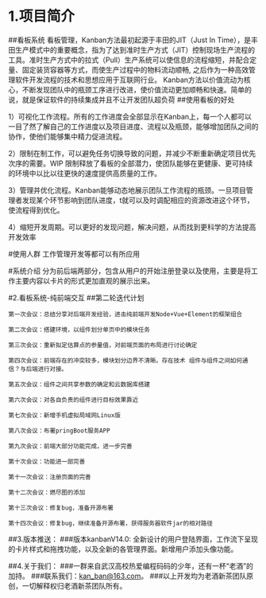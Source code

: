 # 1.项目简介
##看板系统
看板管理，Kanban方法最初起源于丰田的JIT（Just In Time），是丰田生产模式中的重要概念，指为了达到准时生产方式（JIT）控制现场生产流程的工具。准时生产方式中的拉式（Pull）生产系统可以使信息的流程缩短，并配合定量、固定装货容器等方式，而使生产过程中的物料流动顺畅, 之后作为一种高效管理软件开发流程的技术和思想应用于互联网行业。
Kanban方法以价值流动为核心，不断发现团队中的瓶颈工序进行改进，使价值流动更加顺畅和快速。简单的说，就是保证软件的持续集成并且不让开发团队超负荷
##使用看板的好处

1）可视化工作流程。所有的工作进度会全部显示在Kanban上，每一个人都可以一目了然了解自己的工作进度以及项目进度、流程以及瓶颈，能够增加团队之间的协作，使他们能够集中精力促进流程。

2）限制在制工作，可以避免任务切换导致的问题，并减少不断重新确定项目优先次序的需要。WIP 限制释放了看板的全部潜力，使团队能够在更健康、更可持续的环境中以比以往更快的速度提供高质量的工作。

3）管理并优化流程。Kanban能够动态地展示团队工作流程的瓶颈。一旦项目管理者发现某个环节影响到团队进度，t就可以及时调配相应的资源改进这个环节，使流程得到优化。

4）缩短开发周期。可以更好的发现问题，解决问题，从而找到更科学的方法提高开发效率

#使用人群
工作管理开发等都可以有所应用

#系统介绍
分为前后端两部分，包含从用户的开始注册登录以及使用，主要是将工作主要内容以卡片的形式更加直观的展示出来。

#2.看板系统-纯前端交互
##第二轮迭代计划
```
第一次会议：总结分享对后端开发经验，进击纯前端开发Node+Vue+Element的框架组合
```
```
第二次会议：搭建环境，以组件划分单页中的模块任务
```
```
第三次会议：重新拟定估算点的参量值，对前端页面的布局进行讨论确定
```
```
第四次会议：前端存在的冲突较多，模块划分边界不清晰。存在技术 组件与组件之间如何通信？与后端进行对接。
```
```
第五次会议：组件之间共享参数的确定和云数据库搭建
```
```
第六次会议：对各自负责的组件进行目标效果靠近
```
```
第七次会议：新增手机虚拟局域网Linux版
```
```
第八次会议：布署pringBoot服务APP
```
```
第九次会议：前端大部分功能完成，进一步完善
```
```
第十次会议：功能进一部完善
```
```
第十一次会议：注册页面的完善
```
```
第十二次会议：燃尽图的添加
```
```
第十三次会议：修复bug，准备开源布署
```
```
第十四次会议：修复bug，继续准备开源布署，获得服务器软件jar的相对路径
``````
##3.版本推送：
###版本kanbanV14.0:
全新设计的用户登陆界面，工作流下呈现的卡片样式和拖拽功能，以及全新的各管理界面。新增用户添加头像功能。

##4.关于我们：
###一群来自武汉高校热爱编程码码的少年，还有一杯“老酒”的加持。
###联系我们：kan_ban@163.com。
###以上开发均为老酒新茶团队原创，一切解释权归老酒新茶团队所有。



